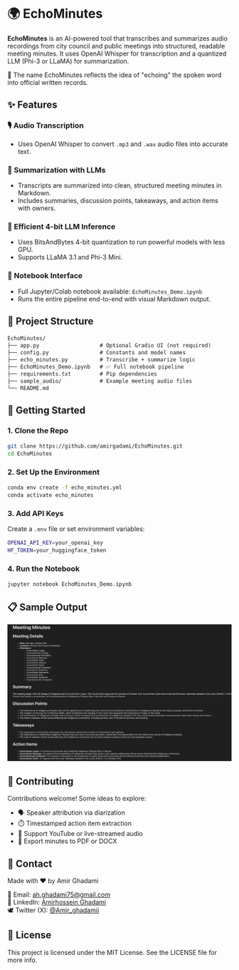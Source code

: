 # 🌍 EchoMinutes

**EchoMinutes** is an AI-powered tool that transcribes and summarizes audio recordings from city council and public meetings into structured, readable meeting minutes. It uses OpenAI Whisper for transcription and a quantized LLM (Phi-3 or LLaMA) for summarization.

🪪 The name EchoMinutes reflects the idea of "echoing" the spoken word into official written records.

## ✨ Features

### 🎙️ Audio Transcription
- Uses OpenAI Whisper to convert `.mp3` and `.wav` audio files into accurate text.

### 🧠 Summarization with LLMs
- Transcripts are summarized into clean, structured meeting minutes in Markdown.
- Includes summaries, discussion points, takeaways, and action items with owners.

### 🧮 Efficient 4-bit LLM Inference
- Uses BitsAndBytes 4-bit quantization to run powerful models with less GPU.
- Supports LLaMA 3.1 and Phi-3 Mini.

### 📓 Notebook Interface
- Full Jupyter/Colab notebook available: `EchoMinutes_Demo.ipynb`
- Runs the entire pipeline end-to-end with visual Markdown output.

## 📂 Project Structure

```
EchoMinutes/
├── app.py                   # Optional Gradio UI (not required)
├── config.py                # Constants and model names
├── echo_minutes.py          # Transcribe + summarize logic
├── EchoMinutes_Demo.ipynb   # ✅ Full notebook pipeline
├── requirements.txt         # Pip dependencies
├── sample_audio/            # Example meeting audio files
└── README.md
```

## 🚀 Getting Started

### 1. Clone the Repo
```bash
git clone https://github.com/amirgadami/EchoMinutes.git
cd EchoMinutes
```

### 2. Set Up the Environment
```bash
conda env create -f echo_minutes.yml
conda activate echo_minutes
```

### 3. Add API Keys
Create a `.env` file or set environment variables:
```bash
OPENAI_API_KEY=your_openai_key
HF_TOKEN=your_huggingface_token
```

### 4. Run the Notebook
```bash
jupyter notebook EchoMinutes_Demo.ipynb
```

## 📋 Sample Output

![Sample Output](sample.png)



## 🤝 Contributing

Contributions welcome! Some ideas to explore:

- 🗣️ Speaker attribution via diarization
- ⏱️ Timestamped action item extraction
- 🔁 Support YouTube or live-streamed audio
- 🧾 Export minutes to PDF or DOCX

## 📢 Contact

Made with ❤️ by Amir Ghadami

📧 Email: ah.ghadami75@gmail.com  
🔗 LinkedIn: [Amirhossein Ghadami](https://www.linkedin.com/in/amirhosseinghadami/)  
🕊️ Twitter (X): [@Amir_ghadamii](https://x.com/Amir_ghadamii)

## 🧪 License

This project is licensed under the MIT License. See the LICENSE file for more info.
